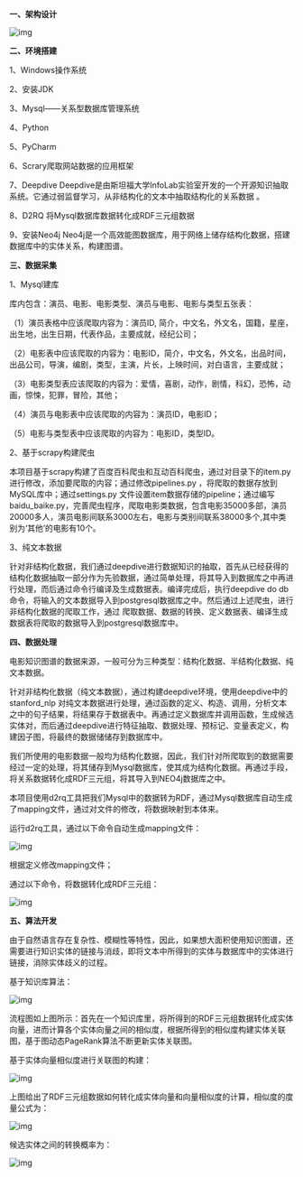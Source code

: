 **一、架构设计**

![img](file:///C:\Users\ADMINI~1\AppData\Local\Temp\ksohtml3464\wps1.jpg) 

**二、环境搭建**

1、Windows操作系统

2、安装JDK

3、Mysql——关系型数据库管理系统

4、Python

5、PyCharm

6、Scrary爬取网站数据的应用框架

7、Deepdive   Deepdive是由斯坦福大学InfoLab实验室开发的一个开源知识抽取系统。它通过弱监督学习，从非结构化的文本中抽取结构化的关系数据 。

8、D2RQ  将Mysql数据库数据转化成RDF三元组数据

9、安装Neo4j Neo4j是一个高效能图数据库，用于网络上储存结构化数据，搭建数据库中的实体关系，构建图谱。

 

**三、数据采集**

1、Mysql建库

库内包含：演员、电影、电影类型、演员与电影、电影与类型五张表：

（1）演员表格中应该爬取内容为：演员ID, 简介，中文名，外文名，国籍，星座，出生地，出生日期，代表作品，主要成就，经纪公司；

（2）电影表中应该爬取的内容为：电影ID，简介，中文名，外文名，出品时间，出品公司，导演，编剧，类型，主演，片长，上映时间，对白语言，主要成就；

（3）电影类型表应该爬取的内容为：爱情，喜剧，动作，剧情，科幻，恐怖，动画，惊悚，犯罪，冒险，其他；

（4）演员与电影表中应该爬取的内容为：演员ID，电影ID；

（5）电影与类型表中应该爬取的内容为：电影ID，类型ID。

2、基于scrapy构建爬虫

本项目基于scrapy构建了百度百科爬虫和互动百科爬虫，通过对目录下的item.py进行修改，添加要爬取的内容；通过修改pipelines.py ，将爬取的数据存放到MySQL库中；通过settings.py 文件设置item数据存储的pipeline；通过编写 baidu_baike.py，完善爬虫程序，爬取电影类数据，包含电影35000多部，演员20000多人，演员电影间联系3000左右，电影与类别间联系38000多个,其中类别为‘其他’的电影有10个。

3、纯文本数据

针对非结构化数据，我们通过deepdive进行数据知识的抽取，首先从已经获得的结构化数据抽取一部分作为先验数据，通过简单处理，将其导入到数据库之中再进行处理，而后通过命令行编译及生成数据表。编译完成后，执行deepdive do db命令，将输入的文本数据导入到postgresql数据库之中。然后通过上述爬虫，进行非结构化数据的爬取工作，通过 爬取数据、数据的转换、定义数据表、编译生成数据表将爬取的数据导入到postgresql数据库中。

 

 

**四、数据处理**

电影知识图谱的数据来源，一般可分为三种类型：结构化数据、半结构化数据、纯文本数据。

针对非结构化数据（纯文本数据），通过构建deepdive环境，使用deepdive中的stanford_nlp 对纯文本数据进行处理，通过函数的定义、构造、调用，分析文本之中的句子结果，将结果存于数据表中。再通过定义数据库并调用函数，生成候选实体对，而后通过deepdive进行特征抽取、数据处理、预标记、变量表定义，构建因子图，将最终的数据储储存到数据库中。

我们所使用的电影数据一般均为结构化数据，因此，我们针对所爬取到的数据需要经过一定的处理，将其储存到Mysql数据库，使其成为结构化数据。再通过手段，将关系数据转化成RDF三元组，将其导入到NEO4j数据库之中。

本项目使用d2rq工具把我们Mysql中的数据转为RDF，通过Mysql数据库自动生成了mapping文件，通过对文件的修改，将数据映射到本体来。

运行d2rq工具，通过以下命令自动生成mapping文件：

![img](file:///C:\Users\ADMINI~1\AppData\Local\Temp\ksohtml3464\wps4.jpg) 

根据定义修改mapping文件；

通过以下命令，将数据转化成RDF三元组：

![img](file:///C:\Users\ADMINI~1\AppData\Local\Temp\ksohtml3464\wps5.jpg) 

 

**五、算法开发**

由于自然语言存在复杂性、模糊性等特性，因此，如果想大面积使用知识图谱，还需要进行知识实体的链接与消歧，即将文本中所得到的实体与数据库中的实体进行链接，消除实体歧义的过程。

基于知识库算法：

![img](file:///C:\Users\ADMINI~1\AppData\Local\Temp\ksohtml3464\wps6.jpg) 

流程图如上图所示：首先在一个知识库里，将所得到的RDF三元组数据转化成实体向量，进而计算各个实体向量之间的相似度，根据所得到的相似度构建实体关联图，基于图动态PageRank算法不断更新实体关联图。

基于实体向量相似度进行关联图的构建：

![img](file:///C:\Users\ADMINI~1\AppData\Local\Temp\ksohtml3464\wps7.jpg) 

上图给出了RDF三元组数据如何转化成实体向量和向量相似度的计算，相似度的度量公式为：

![img](file:///C:\Users\ADMINI~1\AppData\Local\Temp\ksohtml3464\wps8.jpg) 

候选实体之间的转换概率为：

![img](file:///C:\Users\ADMINI~1\AppData\Local\Temp\ksohtml3464\wps9.jpg) 